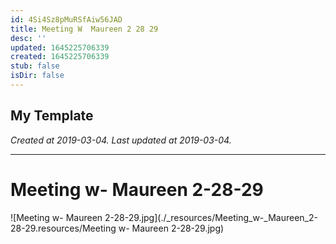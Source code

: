 ```yaml
---
id: 4Si4Sz8pMuRSfAiw56JAD
title: Meeting W  Maureen 2 28 29
desc: ''
updated: 1645225706339
created: 1645225706339
stub: false
isDir: false
---
```

My Template
---

_Created at 2019-03-04._
_Last updated at 2019-03-04._




---

# Meeting w- Maureen 2-28-29


![Meeting w- Maureen 2-28-29.jpg](./_resources/Meeting_w-_Maureen_2-28-29.resources/Meeting w- Maureen 2-28-29.jpg)

